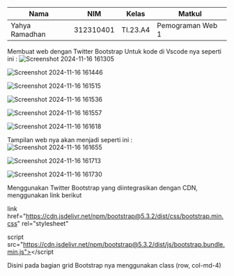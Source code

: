 |Nama|NIM|Kelas|Matkul|
|----|---|-----|------|
|Yahya Ramadhan|312310401|TI.23.A4|Pemograman Web 1|

Membuat web dengan Twitter Bootstrap
Untuk kode di Vscode nya seperti ini :
![Screenshot 2024-11-16 161305](https://github.com/user-attachments/assets/6e8801fb-7f30-4e82-a2f5-b574f5fe7658)

![Screenshot 2024-11-16 161446](https://github.com/user-attachments/assets/d221c2fb-c36f-49c6-90b4-5d8a92a96167)

![Screenshot 2024-11-16 161515](https://github.com/user-attachments/assets/46457560-ca3e-413f-97f4-1614fe70d7a1)

![Screenshot 2024-11-16 161536](https://github.com/user-attachments/assets/c56a6100-ce23-4e2d-80ac-656ec26586ba)

![Screenshot 2024-11-16 161557](https://github.com/user-attachments/assets/91125abd-1153-4118-a33a-eeb45d5f7113)

![Screenshot 2024-11-16 161618](https://github.com/user-attachments/assets/57dbc908-dafc-489f-8371-23a51dc5dc38)


Tampilan web nya akan menjadi seperti ini :
![Screenshot 2024-11-16 161655](https://github.com/user-attachments/assets/4a1fe61c-da53-4cf5-903d-54eb6d82cc75)

![Screenshot 2024-11-16 161713](https://github.com/user-attachments/assets/d10d87e0-0fb8-49a8-a68d-0b13995d1948)

![Screenshot 2024-11-16 161730](https://github.com/user-attachments/assets/7353303a-f404-46c6-afe6-600b298ace9a)


Menggunakan Twitter Bootstrap yang diintegrasikan dengan CDN, menggunakan link berikut


link href="https://cdn.jsdelivr.net/npm/bootstrap@5.3.2/dist/css/bootstrap.min.css" rel="stylesheet"


script src="https://cdn.jsdelivr.net/npm/bootstrap@5.3.2/dist/js/bootstrap.bundle.min.js"></script

Disini pada bagian grid Bootstrap nya menggunakan class (row, col-md-4)

